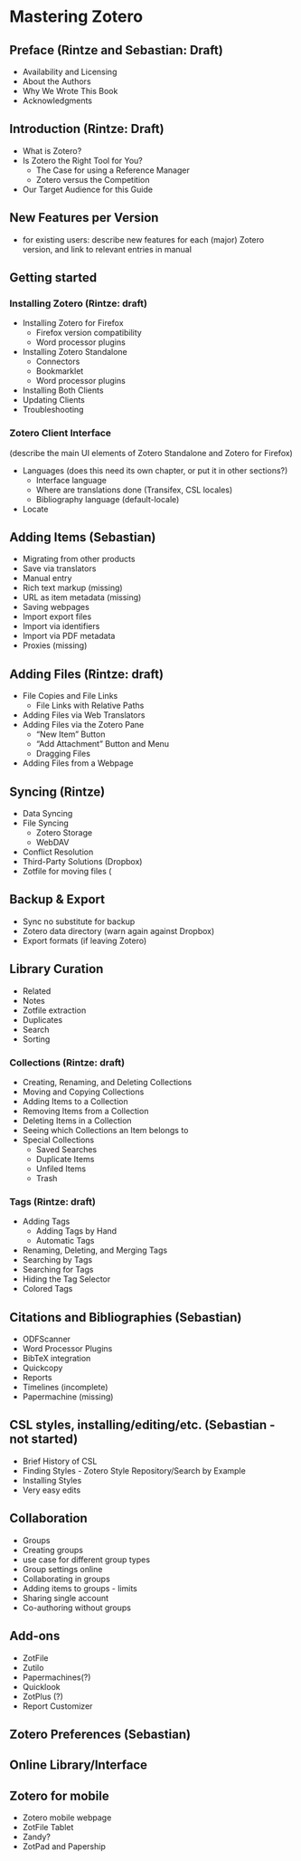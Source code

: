 # Mastering Zotero

## Preface (Rintze and Sebastian: Draft)

- Availability and Licensing
- About the Authors
- Why We Wrote This Book
- Acknowledgments
    
## Introduction (Rintze: Draft)

- What is Zotero?
- Is Zotero the Right Tool for You?
  - The Case for using a Reference Manager
  - Zotero versus the Competition
- Our Target Audience for this Guide

## New Features per Version

- for existing users: describe new features for each (major) Zotero version, and link to relevant entries in manual

## Getting started

### Installing Zotero (Rintze: draft)

- Installing Zotero for Firefox
  - Firefox version compatibility
  - Word processor plugins
- Installing Zotero Standalone
  - Connectors
  - Bookmarklet
  - Word processor plugins
- Installing Both Clients
- Updating Clients
- Troubleshooting

### Zotero Client Interface

(describe the main UI elements of Zotero Standalone and Zotero for Firefox)
- Languages (does this need its own chapter, or put it in other sections?)
	- Interface language
	- Where are translations done (Transifex, CSL locales)
	- Bibliography language (default-locale)
- Locate

## Adding Items (Sebastian)

- Migrating from other products
- Save via translators
- Manual entry
 - Rich text markup (missing)
 - URL as item metadata (missing)
- Saving webpages
- Import export files
- Import via identifiers
- Import via PDF metadata
- Proxies (missing)

## Adding Files (Rintze: draft)

- File Copies and File Links
  - File Links with Relative Paths
- Adding Files via Web Translators
- Adding Files via the Zotero Pane
  - “New Item” Button
  - “Add Attachment” Button and Menu
  - Dragging Files
- Adding Files from a Webpage

## Syncing (Rintze)

- Data Syncing
- File Syncing
  - Zotero Storage
  - WebDAV
- Conflict Resolution
- Third-Party Solutions (Dropbox)
- Zotfile for moving files (

## Backup & Export

- Sync no substitute for backup
- Zotero data directory (warn again against Dropbox)
- Export formats (if leaving Zotero)

## Library Curation

- Related
- Notes
- Zotfile extraction
- Duplicates
- Search
- Sorting
 
### Collections (Rintze: draft)

- Creating, Renaming, and Deleting Collections
- Moving and Copying Collections
- Adding Items to a Collection
- Removing Items from a Collection
- Deleting Items in a Collection
- Seeing which Collections an Item belongs to
- Special Collections
  - Saved Searches
  - Duplicate Items
  - Unfiled Items
  - Trash

### Tags (Rintze: draft)

- Adding Tags
  - Adding Tags by Hand
  - Automatic Tags
- Renaming, Deleting, and Merging Tags
- Searching by Tags
- Searching for Tags
- Hiding the Tag Selector
- Colored Tags

## Citations and Bibliographies (Sebastian)

- ODFScanner 
- Word Processor Plugins
- BibTeX integration
- Quickcopy
- Reports
- Timelines (incomplete)
- Papermachine (missing)

## CSL styles, installing/editing/etc. (Sebastian - not started)

- Brief History of CSL
- Finding Styles - Zotero Style Repository/Search by Example
- Installing Styles
- Very easy edits

## Collaboration

- Groups
 - Creating groups
 - use case for different group types
 - Group settings online
 - Collaborating in groups
 - Adding items to groups - limits
- Sharing single account
- Co-authoring without groups

## Add-ons

- ZotFile
- Zutilo
- Papermachines(?)
- Quicklook
- ZotPlus (?)
- Report Customizer

## Zotero Preferences (Sebastian)

## Online Library/Interface

## Zotero for mobile

- Zotero mobile webpage
- ZotFile Tablet
- Zandy?
- ZotPad and Papership

